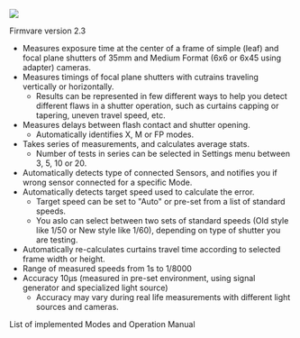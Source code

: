 ![](https://github.com/srozum/film_camera_tester/blob/596732486f047422b243e279404cc8ec0cb5f984/assets/images/product-small-1.jpg)

Firmvare version 2.3

- Measures exposure time at the center of a frame of simple (leaf) and focal plane shutters of 35mm and Medium Format (6x6 or 6x45 using adapter) cameras.
- Measures timings of focal plane shutters with cutrains traveling vertically or horizontally.
  - Results can be represented in few different ways to help you detect different flaws in a shutter operation, such as curtains capping or tapering, uneven travel speed, etc.
- Measures delays between flash contact and shutter opening.
  - Automatically identifies X, M or FP modes.
- Takes series of measurements, and calculates average stats.
  - Number of tests in series can be selected in Settings menu between 3, 5, 10 or 20.
- Automatically detects type of connected Sensors, and notifies you if wrong sensor connected for a specific Mode.
- Automatically detects target speed used to calculate the error.
  - Target speed can be set to "Auto" or pre-set from a list of standard speeds.
  - You aslo can select between two sets of standard speeds (Old style like 1/50 or New style like 1/60), depending on type of shutter you are testing.
- Automatically re-calculates curtains travel time according to selected frame width or height.
- Range of measured speeds from 1s to 1/8000
- Accuracy 10µs (measured in pre-set environment, using signal generator and specialized light source)
  - Accuracy may vary during real life measurements with different light sources and cameras.


List of implemented Modes and Operation Manual
